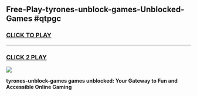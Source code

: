 
## Free-Play-tyrones-unblock-games-Unblocked-Games #qtpgc
<h3>
<a href="https://news.freeplayer.one?title=tyrones-unblock-games&ref=8M">CLICK TO PLAY</a></h3>
<hr>

<h3>
<a href="https://news.freeplayer.one?title=tyrones-unblock-games&ref=8M">CLICK 2 PLAY</a>
  
</h3>

<a href="https://news.freeplayer.one?title=tyrones-unblock-games&ref=8M"><img src="https://clearcache.store/games.png"></a>


**tyrones-unblock-games games unblocked: Your Gateway to Fun and Accessible Online Gaming**
